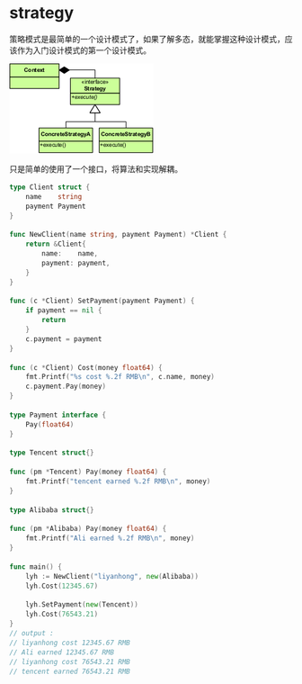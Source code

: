 # strategy

策略模式是最简单的一个设计模式了，如果了解多态，就能掌握这种设计模式，应该作为入门设计模式的第一个设计模式。

![image](https://github.com/Saner-Lee/pictures/raw/master/strategy_pattern_uml.png)

只是简单的使用了一个接口，将算法和实现解耦。

```go
type Client struct {
	name    string
	payment Payment
}

func NewClient(name string, payment Payment) *Client {
	return &Client{
		name:    name,
		payment: payment,
	}
}

func (c *Client) SetPayment(payment Payment) {
	if payment == nil {
		return
	}
	c.payment = payment
}

func (c *Client) Cost(money float64) {
	fmt.Printf("%s cost %.2f RMB\n", c.name, money)
	c.payment.Pay(money)
}

type Payment interface {
	Pay(float64)
}

type Tencent struct{}

func (pm *Tencent) Pay(money float64) {
	fmt.Printf("tencent earned %.2f RMB\n", money)
}

type Alibaba struct{}

func (pm *Alibaba) Pay(money float64) {
	fmt.Printf("Ali earned %.2f RMB\n", money)
}

func main() {
	lyh := NewClient("liyanhong", new(Alibaba))
	lyh.Cost(12345.67)

	lyh.SetPayment(new(Tencent))
	lyh.Cost(76543.21)
}
// output :
// liyanhong cost 12345.67 RMB
// Ali earned 12345.67 RMB
// liyanhong cost 76543.21 RMB
// tencent earned 76543.21 RMB
```



